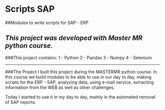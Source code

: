 # Scripts SAP

##Modules to write scripts for SAP - ERP

*This project was developed with Master MR python course.*
---

###This project contains:
1 - Python
2 - Pandas
3 - Numpy
4 - Selenium

---

###The Project
I built this project during the MASTERMR python course. In this course we build modules to be able to use in our day to day, making scripts for the ERP - SAP, analyzing data, using e-mail service, extracting information from the WEB as well as other challenges.

Today I started to use it in my day to day, mainly in the automated removal of SAP reports.
